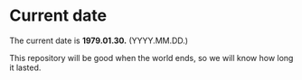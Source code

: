 # Current date

The current date is **1979.01.30.** (YYYY.MM.DD.)

This repository will be good when the world ends, so we will know how long it lasted.